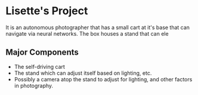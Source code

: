 # Lisette's Project

It is an autonomous photographer that has a small cart at it's base that can navigate via neural networks. The box houses a stand that can ele

## Major Components

- The self-driving cart
- The stand which can adjust itself based on lighting, etc.
- Possibly a camera atop the stand to adjust for lighting, and other factors in photography. 
